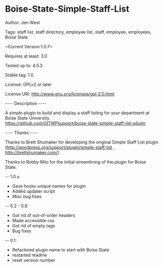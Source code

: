 # Boise-State-Simple-Staff-List

Author: Jen West

Tags: staff list, staff directory, employee list, staff, employee, employees, Boise State 

~Current Version:1.0.7~

Requires at least: 3.0

Tested up to: 4.5.3

Stable tag: 1.0

License: GPLv2 or later

License URI: http://www.gnu.org/licenses/gpl-2.0.html

---- Description ----

A simple plugin to build and display a staff listing for your department at Boise State University.  
https://github.com/OITWPsupport/boise-state-simple-staff-list-plugin


---- Thanks ----

Thanks to Brett Shumaker for developing the original Simple Staff List plugin (http://wordpress.org/support/plugin/simple-staff-list , http://brettshumaker.com/)

Thanks to Robby Milo for the initial streamlining of the plugin for Boise State.


-- 1.0.x:
- Gave hooks unique names for plugin
- Added updater script
- Misc bug fixes

-- 0.2 - 0.8:
- Got rid of out-of-order headers
- Made accessible css
- Got rid of empty tags
- Bug fixes

-- 0.1:
- Refactored plugin name to start with Boise State
- restarted readme
- reset version number
